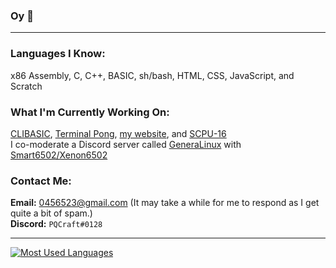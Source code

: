 ### Oy 👋

---

### **Languages I Know:** <br>
x86 Assembly, C, C++, BASIC, sh/bash, HTML, CSS, JavaScript, and Scratch<br>
### **What I'm Currently Working On:** <br>
[CLIBASIC](https://github.com/PQCraft/clibasic), [Terminal Pong](https://github.com/PQCraft/terminal-pong), [my website](https://pqcraft.github.io), and [SCPU-16](https://scratch.mit.edu/projects/425617355)<br>
I co-moderate a Discord server called [GeneraLinux](https://discord.gg/3Yh6JERUx2) with [Smart6502/Xenon6502](http://github.com/smart6502)<br>
### **Contact Me:** <br>
**Email:** [0456523@gmail.com](mailto:0456523@gmail.com) (It may take a while for me to respond as I get quite a bit of spam.)<br>
**Discord:** `PQCraft#0128`<br>

---

[![Most Used Languages](https://github-readme-stats.vercel.app/api/top-langs/?username=pqcraft&layout=compact&theme=github_dark&hide_border=true)](https://github.com/PQCraft)
